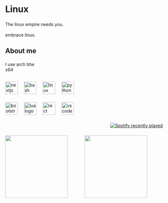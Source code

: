 <h1 align="left">Linux</h1>

###

<p align="left">The linux empire needs you.<br><br>embrace linux.</p>

###

<h2 align="left">About me</h2>

###

<p align="left">I use arch btw<br>x64</p>

###

<h2 align="left"></h2>

###

<div align="left">
  <img src="https://cdn.jsdelivr.net/gh/devicons/devicon/icons/nextjs/nextjs-original.svg" height="40" alt="nextjs logo"  />
  <img width="12" />
  <img src="https://cdn.jsdelivr.net/gh/devicons/devicon/icons/bash/bash-original.svg" height="40" alt="bash logo"  />
  <img width="12" />
  <img src="https://cdn.jsdelivr.net/gh/devicons/devicon/icons/linux/linux-original.svg" height="40" alt="linux logo"  />
  <img width="12" />
  <img src="https://cdn.jsdelivr.net/gh/devicons/devicon/icons/python/python-original.svg" height="40" alt="python logo"  />
</div>

###

<div align="left">
  <img src="https://cdn.jsdelivr.net/gh/devicons/devicon/icons/bootstrap/bootstrap-original.svg" height="40" alt="bootstrap logo"  />
  <img width="12" />
  <img src="https://cdn.jsdelivr.net/gh/devicons/devicon/icons/lua/lua-original.svg" height="40" alt="lua logo"  />
  <img width="12" />
  <img src="https://cdn.jsdelivr.net/gh/devicons/devicon/icons/rect/rect-original.svg" height="40" alt="rect logo"  />
  <img width="12" />
  <img src="https://cdn.jsdelivr.net/gh/devicons/devicon/icons/vscode/vscode-original.svg" height="40" alt="vscode logo"  />
</div>

###

<div align="right">
  <a href="https://open.spotify.com/user/slovask">
    <img src="https://spotify-recently-played-readme.vercel.app/api?user=slovask&count=5&unique=false" alt="Spotify recently played"  />
  </a>
</div>

###

<img align="left" height="200" src="https://tenor.com/pt-BR/view/hacker-gif-19246062.gif"  />

###

<div align="center">
  <img height="200" src="https://tenor.com/pt-BR/view/linux-gif-3740677015790732516.gif"  />
</div>

###
